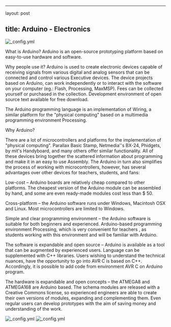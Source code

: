 ---
 layout: post
 
 title: Arduino - Electronics
 ---
 
![_config.yml](http://www.dynamodo.com/blog/wp-content/uploads/2012/12/massimo-banzi-arduino-philippines-with-dynamodo-TED2012.png)
 
 What is Arduino?
 Arduino is an open-source prototyping platform based on easy-to-use hardware and software. 
 
 Why people use it?
 Arduino is used to create electronic devices capable of receiving signals from various digital and analog sensors that can be connected and control various Executive devices. The device projects based on Arduino, can work independently or to interact with the software on your computer (eg.: Flash, Processing, MaxMSP). Fees can be collected yourself or purchased in the collection. Development environment of open source text available for free download.

The Arduino programming language is an implementation of Wiring, a similar platform for the "physical computing" based on a multimedia programming environment Processing.

Why Arduino?

There are a lot of microcontrollers and platforms for the implementation of "physical computing". Parallax Basic Stamp, Netmedia''s BX-24, Phidgets, by mit's Handyboard, and many others offer similar functionality. All of these devices bring together the scattered information about programming and make it in an easy to use Assembly. The Arduino in turn also simplifies the process of working with microcontrollers, however, has several advantages over other devices for teachers, students, and fans:

Low-cost – Arduino boards are relatively cheap compared to other platforms. The cheapest version of the Arduino module can be assembled by hand, and some are even ready-made modules cost less than $ 50.

Cross-platform – the Arduino software runs under Windows, Macintosh OSX and Linux. Most microcontrollers are limited to Windows.

Simple and clear programming environment – the Arduino software is suitable for both beginners and experienced. Arduino-based programming environment Processing, which is very convenient for teachers , as students working with this environment and will be familiar with Arduino.

The software is expandable and open source – Arduino is available as a tool that can be augmented by experienced users. Language can be supplemented with C++ libraries. Users wishing to understand the technical nuances, have the opportunity to go into AVR C is based on C++. Accordingly, it is possible to add code from environment AVR C on Arduino program.

The hardware is expandable and open concepts – the ATMEGA8 and ATMEGA168 are Arduino based. The schema modules are released with a Creative Commons license, so experienced engineers are able to create their own versions of modules, expanding and complementing them. Even regular users can develop prototypes with the aim of saving money and understanding of the work.

 ![_config.yml](http://arduino.ru/sites/default/files/LilyPad_3.jpg)
 ![_config.yml](http://arduino.ru/sites/default/files/resize/ArduinoMega-450x234.jpg)
